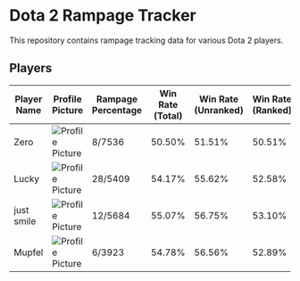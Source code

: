# Dota 2 Rampage Tracker
This repository contains rampage tracking data for various Dota 2 players.

## Players
| Player Name | Profile Picture | Rampage Percentage | Win Rate (Total) | Win Rate (Unranked) | Win Rate (Ranked) | Rampage File |
|-------------|-----------------|--------------------|------------------|---------------------|-------------------|--------------|
| Zero | ![Profile Picture](https://avatars.steamstatic.com/c0a975434fc5b15f662cbe8214fc898c493b55ea_full.jpg) | 8/7536| 50.50% | 51.51% | 50.51% | [Rampages](./Players/183063377/Rampages.md) |
| Lucky | ![Profile Picture](https://avatars.steamstatic.com/1191c81a57194f64acfcda94f0fd0cb94e92eff7_full.jpg) | 28/5409| 54.17% | 55.62% | 52.58% | [Rampages](./Players/308948139/Rampages.md) |
| just smile | ![Profile Picture](https://avatars.steamstatic.com/16392e7c2bf30770c48c4b989eef4a19f237d548_full.jpg) | 12/5684| 55.07% | 56.75% | 53.10% | [Rampages](./Players/181342370/Rampages.md) |
| Mupfel | ![Profile Picture](https://avatars.steamstatic.com/5975408a7d136abfeb6160943f0db7743d542d54_full.jpg) | 6/3923| 54.78% | 56.56% | 52.89% | [Rampages](./Players/131232145/Rampages.md) |
